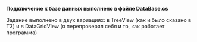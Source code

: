 **Подключение к базе данных выполнено в файле DataBase.cs**

Задание выполнено в двух вариациях: в TreeView (как и было сказано в ТЗ) и в DataGridView (я перепроверял себя и то, как работает программа)
